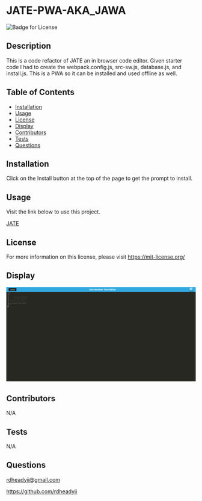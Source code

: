 # JATE-PWA-AKA_JAWA
![Badge for License](https://shields.io/badge/license-MIT-blue.svg)

## Description

This is a code refactor of JATE an in browser code editor. Given starter code I had to create the webpack.config.js, src-sw.js, database.js, and install.js. This is a PWA so it can be installed and used offline as well. 

## Table of Contents
* [Installation](#installation)
* [Usage](#usage)
* [License](#license)
* [Display](#display)
* [Contributors](#contributors)
* [Tests](#tests)
* [Questions](#questions)

## Installation
Click on the Install button at the top of the page to get the prompt to install.

## Usage
Visit the link below to use this project.

[JATE](https://jawajatepwa-852a5b25e5b7.herokuapp.com/)

## License
For more information on this license, please visit https://mit-license.org/

## Display
![Display of what jate looks like](./images/screenshot.PNG)

## Contributors
N/A

## Tests
N/A

## Questions
rdheadyii@gmail.com

https://github.com/rdheadyii
